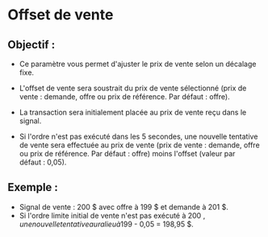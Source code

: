 # **Offset de vente**

## Objectif :

- Ce paramètre vous permet d'ajuster le prix de vente selon un décalage fixe.
- L'offset de vente sera soustrait du prix de vente sélectionné (prix de vente : demande, offre ou prix de référence. Par défaut : offre).

- La transaction sera initialement placée au prix de vente reçu dans le signal.
- Si l'ordre n'est pas exécuté dans les 5 secondes, une nouvelle tentative de vente sera effectuée au prix de vente (prix de vente : demande, offre ou prix de référence. Par défaut : offre) moins l'offset (valeur par défaut : 0,05).

## Exemple :

- Signal de vente : 200 $ avec offre à 199 $ et demande à 201 $.
- Si l'ordre limite initial de vente n'est pas exécuté à 200 $, une nouvelle tentative aura lieu à 199 $ - 0,05 = 198,95 $.